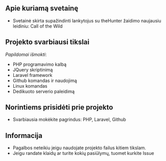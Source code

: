 ## Apie kuriamą svetainę

- Svetainė skirta supažindinti lankytojus su theHunter žaidimo naujausiu leidiniu: Call of the Wild

## Projekto svarbiausi tikslai

_Papildomai išmokti_:
- PHP programavimo kalbą
- JQuery skriptinimą
- Laravel framework
- Github komandas ir naudojimą
- Linux komandas
- Dedikuoto serverio paleidimą

## Norintiems prisidėti prie projekto

- Svarbiausia mokėkite pagrindus: PHP, Laravel, Github

## Informacija

- Pagalbos neteikiu jeigu naudojate projekto failus kitiem tikslam.
- Jeigu randate klaidų ar turite kokių pasiūlymų, tuomet kurkite Issue